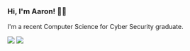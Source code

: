 ### Hi, I'm Aaron! 👋🏼

I'm a recent Computer Science for Cyber Security graduate.

![](https://github-readme-stats-aaronvickers.vercel.app/api?username=AaronVickers&count_private=true&show_icons=true&theme=dark)
![](https://github-readme-stats-aaronvickers.vercel.app/api/top-langs?username=AaronVickers&layout=compact&theme=dark)
